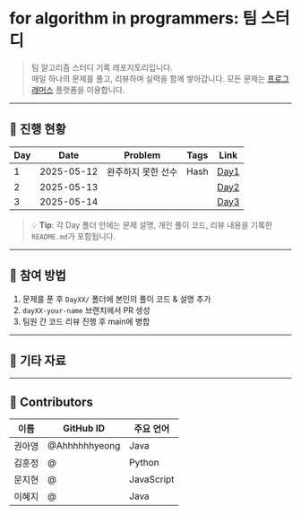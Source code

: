 # for algorithm in programmers: 팀 스터디
> 팀 알고리즘 스터디 기록 레포지토리입니다.  
> 매일 하나의 문제를 풀고, 리뷰하며 실력을 함께 쌓아갑니다.
> 모든 문제는 [프로그래머스](https://school.programmers.co.kr/learn/challenges?tab=algorithm_practice_kit) 플랫폼을 이용합니다.

---

## 📅 진행 현황

| Day | Date       | Problem                          | Tags           | Link                          |
|-----|------------|----------------------------------|----------------|-------------------------------|
| 1   | 2025-05-12 | 완주하지 못한 선수                   | Hash | [Day1](./Day01/README.md)     |
| 2   | 2025-05-13 |                       |  | [Day2](./Day02/README.md)     |
| 3   | 2025-05-14 |                       |  | [Day3](./Day03/README.md)     |

> 💡 **Tip**: 각 Day 폴더 안에는 문제 설명, 개인 풀이 코드, 리뷰 내용을 기록한 `README.md`가 포함됩니다.

---

## 📌 참여 방법

1. 문제를 푼 후 `DayXX/` 폴더에 본인의 풀이 코드 & 설명 추가
2. `dayXX-your-name` 브랜치에서 PR 생성
3. 팀원 간 코드 리뷰 진행 후 main에 병합

---

## 📎 기타 자료



---

## 👥 Contributors
| 이름 | GitHub ID | 주요 언어 |
|------|-----------|------------|
| 권아영 | @Ahhhhhhyeong | Java     |
| 김훈정 | @ | Python |
| 문지현 | @ | JavaScript |
| 이혜지 | @ | Java |  